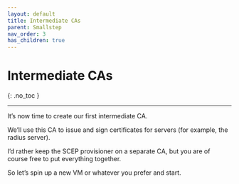 ```yaml
---
layout: default
title: Intermediate CAs
parent: Smallstep
nav_order: 3
has_children: true
---
```


# Intermediate CAs
{: .no_toc }

---

It’s now time to create our first intermediate CA.

We’ll use this CA to issue and sign certificates for servers (for example, the radius server).

I’d rather keep the SCEP provisioner on a separate CA, but you are of course free to put everything together.

So let’s spin up a new VM or whatever you prefer and start.